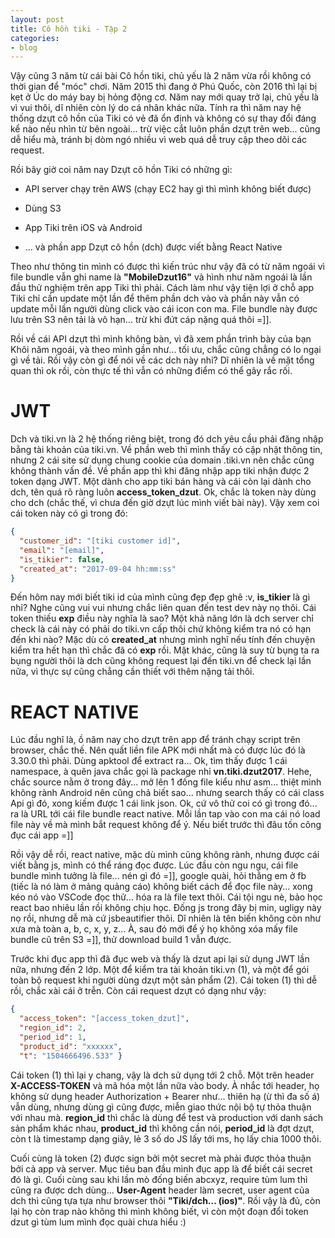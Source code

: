 ```yaml
---
layout: post
title: Cô hồn tiki - Tập 2
categories:
- blog
---
```


Vậy cũng 3 năm từ cái bài Cô hồn tiki, chủ yếu là 2 năm vừa rồi không có thời gian để "móc" chơi. Năm 2015 thì đang ở Phú Quốc, còn 2016 thì lại bị kẹt ở Úc do máy bay bị hỏng động cơ. Năm nay mới quay trở lại, chủ yếu là vì vui thôi, dĩ nhiên còn lý do cá nhân khác nữa. Tính ra thì năm nay hệ thống dzựt cô hồn của Tiki có vẻ đã ổn định và không có sự thay đổi đáng kể nào nếu nhìn từ bên ngoài... trừ việc cắt luôn phần dzựt trên web... cũng dễ hiểu mà, tránh bị dòm ngó nhiều vì web quá dễ truy cập theo dõi các request.

Rồi bây giờ coi năm nay Dzựt cô hồn Tiki có những gì:

- API server chạy trên AWS (chạy EC2 hay gì thì mình không biết được)

- Dùng S3

- App Tiki trên iOS và Android

- ... và phần app Dzựt cô hồn (dch) được viết bằng React Native

Theo như thông tin mình có được thì kiến trúc như vậy đã có từ năm ngoái vì file bundle vẫn ghi name là **"MobileDzut16"** và hình như năm ngoái là lần đầu thử nghiệm trên app Tiki thì phải. Cách làm như vậy tiện lợi ở chỗ app Tiki chỉ cần update một lần để thêm phần dch vào và phần này vẫn có update mỗi lần người dùng click vào cái icon con ma. File bundle này được lưu trên S3 nên tải là vô hạn... trừ khi đứt cáp nặng quá thôi =]].

Rồi về cái API dzựt thì mình không bàn, vì đã xem phần trình bày của bạn Khôi năm ngoái, và theo mình gần như... tối ưu, chắc cũng chẳng có lo ngại gì về tải. Rồi vậy còn gì để nói về các dch này nhỉ? Dĩ nhiên là về mặt tổng quan thì ok rồi, còn thực tế thì vẫn có những điểm có thể gây rắc rối.

JWT
===

Dch và tiki.vn là 2 hệ thống riêng biệt, trong đó dch yêu cầu phải đăng nhập bằng tài khoản của tiki.vn. Về phần web thì mình thấy có cập nhật thông tin, nhưng 2 cái site sử dụng chung cookie của domain .tiki.vn nên chắc cũng không thành vấn đề. Về phần app thì khi đăng nhập app tiki nhận được 2 token dạng JWT. Một dành cho app tiki bán hàng và cái còn lại dành cho dch, tên quá rõ ràng luôn **access\_token\_dzut**. Ok, chắc là token này dùng cho dch (chắc thế, vì chưa đến giờ dzựt lúc mình viết bài này). Vậy xem coi cái token này có gì trong đó:

```json
{
  "customer_id": "[tiki customer id]",
  "email": "[email]",
  "is_tikier": false,
  "created_at": "2017-09-04 hh:mm:ss"
}
```

Đến hôm nay mới biết tiki id của mình cũng đẹp đẹp ghê :v, **is\_tikier** là gì nhỉ? Nghe cũng vui vui nhưng chắc liên quan đến test dev này nọ thôi. Cái token thiếu **exp** điều này nghĩa là sao? Một khả năng lớn là dch server chỉ check là cái này có phải do tiki.vn cấp thôi chứ không kiểm tra nó có hạn đến khi nào? Mặc dù có **created\_at** nhưng mình nghĩ nếu tính đến chuyện kiểm tra hết hạn thì chắc đã có **exp** rồi. Mặt khác, cũng là suy từ bụng ta ra bụng người thôi là dch cũng không request lại đến tiki.vn để check lại lần nữa, vì thực sự cũng chẳng cần thiết với thêm nặng tải thôi.

REACT NATIVE
============

Lúc đầu nghĩ là, ồ năm nay cho dzựt trên app để tránh chạy script trên browser, chắc thế. Nên quất liền file APK mới nhất mà có được lúc đó là 3.30.0 thì phải. Dùng apktool để extract ra... Ok, tìm thấy được 1 cái namespace, à quên java chắc gọi là package nhỉ **vn.tiki.dzut2017**. Hehe, chắc source nằm ở trong đây... mở lên 1 đống file kiểu như asm... thiệt mình không rành Android nên cũng chả biết sao... nhưng search thấy có cái class Api gì đó, xong kiếm được 1 cái link json. Ok, cứ vô thử coi có gì trong đó... ra là URL tới cái file bundle react native. Mỗi lần tap vào con ma cái nó load file này về mà mình bắt request không để ý. Nếu biết trước thì đâu tốn công đục cái app =]]

Rồi vậy dễ rồi, react native, mặc dù mình cũng không rành, nhưng được cái viết bằng js, mình có thể ráng đọc được. Lúc đầu còn ngu ngu, cái file bundle mình tưởng là file... nén gì đó =]], google quài, hỏi thằng em ở fb (tiếc là nó làm ở mảng quảng cáo) không biết cách để đọc file này... xong kéo nó vào VSCode đọc thử... hóa ra là file text thôi. Cái tội ngu nè, bảo học react bao nhiêu lần rồi không chịu học. Đống js trong đây bị min, ugligy này nọ rồi, nhưng dễ mà cứ jsbeautifier thôi. Dĩ nhiên là tên biến không còn như xưa mà toàn a, b, c, x, y, z... À, sau đó mới để ý họ không xóa mấy file bundle cũ trên S3 =]], thử download build 1 vẫn được. 

Trước khi đục app thì đã đục web và thấy là dzut api lại sử dụng JWT lần nữa, nhưng đến 2 lớp. Một để kiểm tra tài khoản tiki.vn (1), và một để gói toàn bộ request khi người dùng dzựt một sản phẩm (2). Cái token (1) thì dễ rồi, chắc xài cái ở trễn. Còn cái request dzựt có dạng như vậy:

```json
{ 
  "access_token": "[access_token_dzut]",
  "region_id": 2,
  "period_id": 1,
  "product_id": "xxxxxx",
  "t": "1504666496.533" }
```

Cái token (1) thì lại y chang, vậy là dch sử dụng tới 2 chỗ. Một trên header **X-ACCESS-TOKEN** và mã hóa một lần nữa vào body. À nhắc tới header, họ không sử dụng header Authorization + Bearer như... thiên hạ (ừ thì đa số á) vẫn dùng, nhưng dùng gì cũng được, miễn giao thức nội bộ tự thỏa thuận với nhau mà. **region\_id** thì chắc là dùng để test và production với danh sách sản phẩm khác nhau, **product\_id** thì không cần nói, **period\_id** là đợt dzựt, còn t là timestamp dạng giây, lẻ 3 số do JS lấy tới ms, họ lấy chia 1000 thôi.

Cuối cùng là token (2) được sign bởi một secret mà phải được thỏa thuận bởi cả app và server. Mục tiêu ban đầu mình đục app là để biết cái secret đó là gì. Cuối cùng sau khi lần mò đống biến abcxyz, require tùm lum thì cũng ra được dch dùng... **User-Agent** header làm secret, user agent của dch thì cũng tựa tựa như browser thôi **"Tiki/dch... (ios)"**. Rồi vậy là đủ, còn lại họ còn trap nào không thì mình không biết, vì còn một đoạn đổi token dzut gì tùm lum mình đọc quài chưa hiểu :)